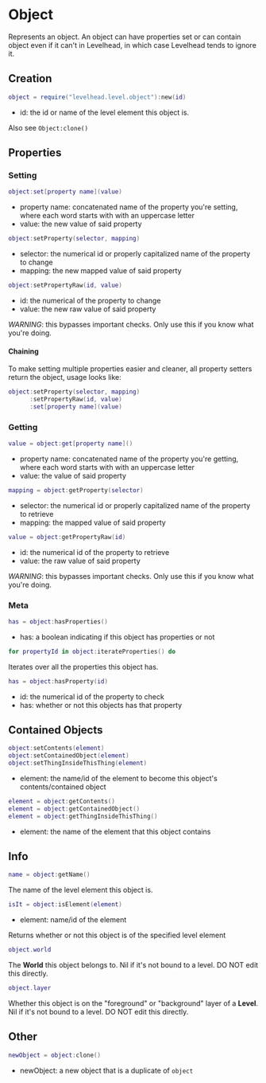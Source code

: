 # Object

Represents an object.
An object can have properties set or can contain object even if it can't in Levelhead,
in which case Levelhead tends to ignore it.


## Creation

```Lua
object = require("levelhead.level.object"):new(id)
```
- id: the id or name of the level element this object is.

Also see `Object:clone()`

## Properties

### Setting

```Lua
object:set[property name](value)
```
- property name: concatenated name of the property you're setting, where each word starts with with an uppercase letter
- value: the new value of said property

```Lua
object:setProperty(selector, mapping)
```
- selector: the numerical id or properly capitalized name of the property to change
- mapping: the new mapped value of said property

```Lua
object:setPropertyRaw(id, value)
```
- id: the numerical of the property to change
- value: the new raw value of said property

_WARNING_: this bypasses important checks. Only use this if you know what you're doing.

#### Chaining

To make setting multiple properties easier and cleaner, all property setters return the object, usage looks like:
```Lua
object:setProperty(selector, mapping)
      :setPropertyRaw(id, value)
      :set[property name](value)
```

### Getting

```Lua
value = object:get[property name]()
```
- property name: concatenated name of the property you're getting, where each word starts with with an uppercase letter
- value: the value of said property

```Lua
mapping = object:getProperty(selector)
```
- selector: the numerical id or properly capitalized name of the property to retrieve
- mapping: the mapped value of said property

```Lua
value = object:getPropertyRaw(id)
```
- id: the numerical id of the property to retrieve
- value: the raw value of said property

_WARNING_: this bypasses important checks. Only use this if you know what you're doing.

### Meta

```Lua
has = object:hasProperties()
```
- has: a boolean indicating if this object has properties or not

```Lua
for propertyId in object:iterateProperties() do
```
Iterates over all the properties this object has.

```Lua
has = object:hasProperty(id)
```
- id: the numerical id of the property to check
- has: whether or not this objects has that property

## Contained Objects

```Lua
object:setContents(element)
object:setContainedObject(element)
object:setThingInsideThisThing(element)
```
- element: the name/id of the element to become this object's contents/contained object

```Lua
element = object:getContents()
element = object:getContainedObject()
element = object:getThingInsideThisThing()
```
- element: the name of the element that this object contains

## Info

```Lua
name = object:getName()
```
The name of the level element this object is.

```Lua
isIt = object:isElement(element)
```
- element: name/id of the element

Returns whether or not this object is of the specified level element

```Lua
object.world
```
The __World__ this object belongs to. Nil if it's not bound to a level. DO NOT edit this directly.

```Lua
object.layer
```
Whether this object is on the "foreground" or "background" layer of a __Level__. Nil if it's not bound to a level. DO NOT edit this directly.

## Other

```Lua
newObject = object:clone()
```
- newObject: a new object that is a duplicate of `object`